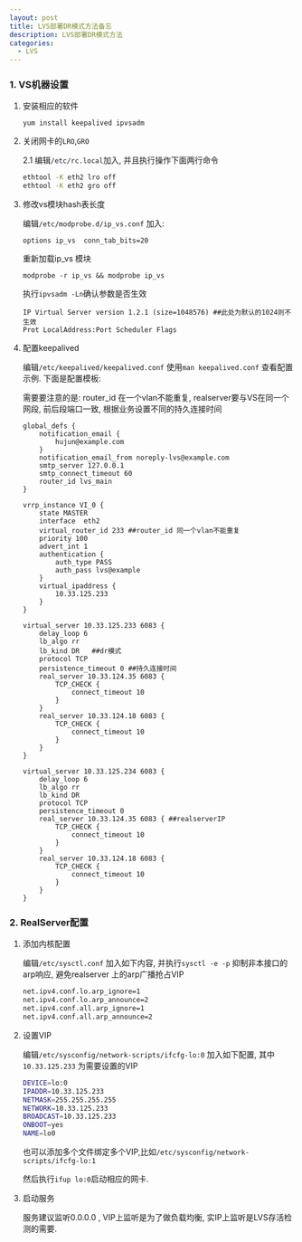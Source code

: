 ```yaml
---
layout: post
title: LVS部署DR模式方法备忘
description: LVS部署DR模式方法
categories:
  - LVS
---
```

### 1. VS机器设置

1. 安装相应的软件

    `yum install keepalived ipvsadm`


2. 关闭网卡的`LRO`,`GRO`

    2.1  编辑`/etc/rc.local`加入, 并且执行操作下面两行命令

    ```bash
    ethtool -K eth2 lro off
    ethtool -K eth2 gro off
   ```

3. 修改vs模块hash表长度


   编辑`/etc/modprobe.d/ip_vs.conf` 加入:

    ```shell
    options ip_vs  conn_tab_bits=20
    ```

    重新加载ip_vs 模块

    ```shell
    modprobe -r ip_vs && modprobe ip_vs
    ```

    执行`ipvsadm -Ln`确认参数是否生效

    ```shell
    IP Virtual Server version 1.2.1 (size=1048576) ##此处为默认的1024则不生效
    Prot LocalAddress:Port Scheduler Flags
   ```

4. 配置keepalived


    编辑`/etc/keepalived/keepalived.conf` 使用`man keepalived.conf` 查看配置示例. 下面是配置模板:

    需要要注意的是: router_id 在一个vlan不能重复, realserver要与VS在同一个网段, 前后段端口一致, 根据业务设置不同的持久连接时间

    ```
    global_defs {
        notification_email {
            hujun@example.com
        }
        notification_email_from noreply-lvs@example.com
        smtp_server 127.0.0.1
        smtp_connect_timeout 60
        router_id lvs_main
    }

    vrrp_instance VI_0 {
        state MASTER
        interface  eth2
        virtual_router_id 233 ##router_id 同一个vlan不能重复
        priority 100
        advert_int 1
        authentication {
            auth_type PASS
            auth_pass lvs@example
        }
        virtual_ipaddress {
            10.33.125.233
        }
    }

    virtual_server 10.33.125.233 6083 {
        delay_loop 6
        lb_algo rr
        lb_kind DR   ##dr模式
        protocol TCP
        persistence_timeout 0 ##持久连接时间
        real_server 10.33.124.35 6083 {
            TCP_CHECK {
                connect_timeout 10
            }
        }
        real_server 10.33.124.18 6083 {
            TCP_CHECK {
                connect_timeout 10
            }
        }
    }

    virtual_server 10.33.125.234 6083 {
        delay_loop 6
        lb_algo rr
        lb_kind DR
        protocol TCP
        persistence_timeout 0
        real_server 10.33.124.35 6083 { ##realserverIP
            TCP_CHECK {
                connect_timeout 10
            }
        }
        real_server 10.33.124.18 6083 {
            TCP_CHECK {
                connect_timeout 10
            }
        }
    }
    ```

### 2. RealServer配置

1. 添加内核配置

    编辑`/etc/sysctl.conf` 加入如下内容, 并执行`sysctl -e -p` 抑制非本接口的arp响应, 避免realserver 上的arp广播抢占VIP

    ```bash
    net.ipv4.conf.lo.arp_ignore=1
    net.ipv4.conf.lo.arp_announce=2
    net.ipv4.conf.all.arp_ignore=1
    net.ipv4.conf.all.arp_announce=2
    ```

2. 设置VIP

    编辑`/etc/sysconfig/network-scripts/ifcfg-lo:0` 加入如下配置, 其中`10.33.125.233` 为需要设置的VIP

    ```bash
    DEVICE=lo:0
    IPADDR=10.33.125.233
    NETMASK=255.255.255.255
    NETWORK=10.33.125.233
    BROADCAST=10.33.125.233
    ONBOOT=yes
    NAME=lo0
    ```

    也可以添加多个文件绑定多个VIP,比如`/etc/sysconfig/network-scripts/ifcfg-lo:1`

    然后执行`ifup lo:0`启动相应的网卡.

3. 启动服务

    服务建议监听0.0.0.0 , VIP上监听是为了做负载均衡, 实IP上监听是LVS存活检测的需要.
